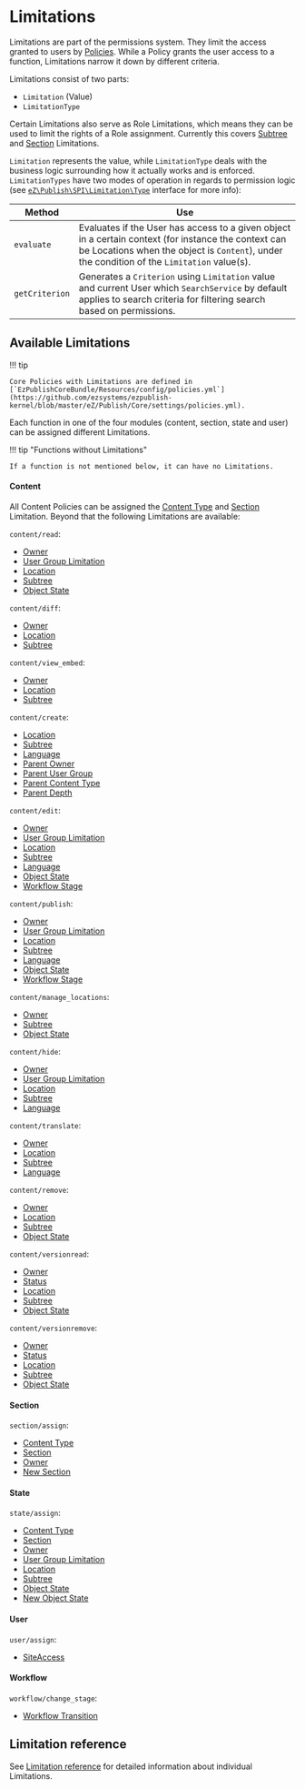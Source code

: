 # Limitations

Limitations are part of the permissions system.
They limit the access granted to users by [Policies](permissions.md#permission-overview).
While a Policy grants the user access to a function, Limitations narrow it down by different criteria.

Limitations consist of two parts:

- `Limitation` (Value)
- `LimitationType`

Certain Limitations also serve as Role Limitations, which means they can be used to limit the rights of a Role assignment.
Currently this covers [Subtree](#subtreelimitation) and [Section](#sectionlimitation) Limitations.

`Limitation` represents the value, while `LimitationType` deals with the business logic surrounding how it actually works and is enforced.
`LimitationTypes` have two modes of operation in regards to permission logic (see [`eZ\Publish\SPI\Limitation\Type`](https://github.com/ezsystems/ezpublish-kernel/blob/master/eZ/Publish/SPI/Limitation/Type.php) interface for more info):

| Method | Use |
|--------|-----|
| `evaluate` | Evaluates if the User has access to a given object in a certain context (for instance the context can be Locations when the object is `Content`), under the condition of the `Limitation` value(s). |
| `getCriterion` | Generates a `Criterion` using `Limitation` value and current User which `SearchService` by default applies to search criteria for filtering search based on permissions. |

## Available Limitations

!!! tip

    Core Policies with Limitations are defined in [`EzPublishCoreBundle/Resources/config/policies.yml`](https://github.com/ezsystems/ezpublish-kernel/blob/master/eZ/Publish/Core/settings/policies.yml).

Each function in one of the four modules (content, section, state and user) can be assigned different Limitations.

!!! tip "Functions without Limitations"

    If a function is not mentioned below, it can have no Limitations.

#### Content

All Content Policies can be assigned the [Content Type](#contenttypelimitation) and [Section](#sectionlimitation) Limitation.
Beyond that the following Limitations are available:

`content/read`:

- [Owner](#ownerlimitation)
- [User Group Limitation](#usergruplimitation)
- [Location](#locationlimitation)
- [Subtree](#subtreelimitation)
- [Object State](#objectstatelimitation)

`content/diff`:

- [Owner](#ownerlimitation)
- [Location](#locationlimitation)
- [Subtree](#subtreelimitation)

`content/view_embed`:

- [Owner](#ownerlimitation)
- [Location](#locationlimitation)
- [Subtree](#subtreelimitation)

`content/create`:

- [Location](#locationlimitation)
- [Subtree](#subtreelimitation)
- [Language](#languagelimitation)
- [Parent Owner](#parentownerlimitation)
- [Parent User Group](#parentusergrouplimitation)
- [Parent Content Type](#parentcontenttypelimitation)
- [Parent Depth](#parentdepthlimitation)

`content/edit`:

- [Owner](#ownerlimitation)
- [User Group Limitation](#usergruplimitation)
- [Location](#locationlimitation)
- [Subtree](#subtreelimitation)
- [Language](#languagelimitation)
- [Object State](#objectstatelimitation)
- [Workflow Stage](#workflowstagelimitation)

`content/publish`:

- [Owner](#ownerlimitation)
- [User Group Limitation](#usergruplimitation)
- [Location](#locationlimitation)
- [Subtree](#subtreelimitation)
- [Language](#languagelimitation)
- [Object State](#objectstatelimitation)
- [Workflow Stage](#workflowstagelimitation)

`content/manage_locations`:

- [Owner](#ownerlimitation)
- [Subtree](#subtreelimitation)
- [Object State](#objectstatelimitation)

`content/hide`:

- [Owner](#ownerlimitation)
- [User Group Limitation](#usergruplimitation)
- [Location](#locationlimitation)
- [Subtree](#subtreelimitation)
- [Language](#languagelimitation)

`content/translate`:

- [Owner](#ownerlimitation)
- [Location](#locationlimitation)
- [Subtree](#subtreelimitation)
- [Language](#languagelimitation)

`content/remove`:

- [Owner](#ownerlimitation)
- [Location](#locationlimitation)
- [Subtree](#subtreelimitation)
- [Object State](#objectstatelimitation)

`content/versionread`:

- [Owner](#ownerlimitation)
- [Status](#statuslimitation)
- [Location](#locationlimitation)
- [Subtree](#subtreelimitation)
- [Object State](#objectstatelimitation)

`content/versionremove`:

- [Owner](#ownerlimitation)
- [Status](#statuslimitation)
- [Location](#locationlimitation)
- [Subtree](#subtreelimitation)
- [Object State](#objectstatelimitation)

#### Section

`section/assign`:

- [Content Type](#contenttypelimitation)
- [Section](#sectionlimitation)
- [Owner](#ownerlimitation)
- [New Section](#newsectionlimitation)

#### State

`state/assign`:

- [Content Type](#contenttypelimitation)
- [Section](#sectionlimitation)
- [Owner](#ownerlimitation)
- [User Group Limitation](#usergruplimitation)
- [Location](#locationlimitation)
- [Subtree](#subtreelimitation)
- [Object State](#objectstatelimitation)
- [New Object State](#newobjectstatelimitation)

#### User

`user/assign`:

- [SiteAccess](#siteaccesslimitation)

#### Workflow

`workflow/change_stage`:

- [Workflow Transition](#workflowtransitionlimitation)

## Limitation reference

See [Limitation reference](limitation_reference.md) for detailed information about individual Limitations.

